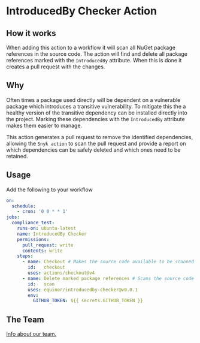 # IntroducedBy Checker Action

## How it works
When adding this action to a workflow it will scan all NuGet package references in the source code. The action will find and delete all package references marked with the `IntroducedBy` attribute. When this is done it creates a pull request with the changes.

## Why
Often times a package used directly will be dependent on a vulnerable package which introduces a transitive vulnerability. 
To mitigate this the a healthy version of the transitive dependency can be installed directly into the project.
Marking these dependencies with the `IntroducedBy` attribute makes them easier to manage. 

This action generates a pull request to remove the identified dependencies, allowing the `Snyk action` to scan the pull request and provide a 
report on which dependencies can be safely deleted and which ones need to be retained.

## Usage
Add the following to your workflow

``` yml
on:
  schedule:
    - cron: '0 0 * * 1'
jobs: 
  compliance_test:
    runs-on: ubuntu-latest
    name: IntroducedBy Checker
    permissions:
      pull_request: write
      contents: write
    steps:
      - name: Checkout # Makes the source code available to be scanned
        id:   checkout
        uses: actions/checkout@v4 
      - name: Delete marked package references # Scans the source code for marked package references and deletes them
        id:   scan
        uses: equinor/introducedby-checker@v0.0.1
        env:
          GITHUB_TOKEN: ${{ secrets.GITHUB_TOKEN }}
```

## The Team
[Info about our team.](https://github.com/equinor/team-semantic-infrastructure)
